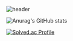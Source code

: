 ![header](https://capsule-render.vercel.app/api?type=Waving&color=4e63d6&height=200&section=header&text=안녕하세요!&desc=게임개발자&20지망생&20이찬민입니다World&fontSize=50&animation=fadeIn&fontColor=DDDDDD)



![Anurag's GitHub stats](https://github-readme-stats.vercel.app/api?username=SUSOT&show_icons=true&theme=radical)

[![Solved.ac Profile](http://mazassumnida.wtf/api/generate_badge?boj=SUSOT)](https://solved.ac/SUSOT)<br/>
